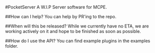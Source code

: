 #PocketServer
A W.I.P Server software for MCPE.

##How can I help?
You can help by PR'ing to the repo.

##When will this be released?
While we currently have no ETA, we are working actively on it and hope to be finished as soon as possible.

##How do I use the API?
You can find example plugins in the examples folder. 